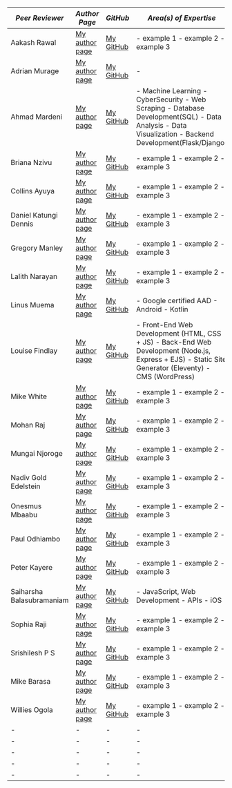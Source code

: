 |  *Peer Reviewer* |  *Author Page* |  *GitHub* | *Area(s) of Expertise* |
|  - |  - |  - | -|
|  Aakash Rawal | [My author page](https://www.section.io/engineering-education/authors/aakash-rawal/) | [My GitHub](https://github.com/AakashR2208) | - example 1 - example 2 - example 3|
|  Adrian Murage | [My author page](https://www.section.io/engineering-education/authors/adrian-murage/) | [My GitHub](https://github.com/adrianmurage) | -|
|  Ahmad Mardeni | [My author page](https://www.section.io/engineering-education/authors/ahmad-mardeni/) | [My GitHub](https://github.com/ahmadmardeni1) | - Machine Learning - CyberSecurity - Web Scraping - Database Development(SQL) - Data Analysis - Data Visualization - Backend Development(Flask/Django)|
|  Briana Nzivu |  [My author page](https://www.section.io/engineering-education/authors/briana-nzivu/) | [My GitHub](https://github.com/BrianaNzivu) | - example 1 - example 2 - example 3|
|  Collins Ayuya |  [My author page](www.section.io//engineering-education/collins-ayuya/) | [My GitHub](https://github.com/BrianaNzivu) | - example 1 - example 2 - example 3|
|  Daniel Katungi Dennis |  [My author page](www.section.io/engineering-education/authors/daniel-katungi/) | [My GitHub](https://github.com/BrianaNzivu) | - example 1 - example 2 - example 3|
|  Gregory Manley |  [My author page](https://www.section.io/engineering-education/authors/gregory-manley/) | [My GitHub](https://github.com/BrianaNzivu) | - example 1 - example 2 - example 3|
|  Lalith Narayan |  [My author page](https://www.section.io/engineering-education/authors/lalithnarayan-c/) | [My GitHub](https://github.com/BrianaNzivu) | - example 1 - example 2 - example 3|
|  Linus Muema |  [My author page](https://www.section.io/engineering-education/authors/linus-muema/) | [My GitHub](https://github.com/BrianaNzivu) | - Google certified AAD - Android - Kotlin|
|  Louise Findlay | [My author page](https://www.section.io/engineering-education/authors/louise-findlay/) | [My GitHub](https://github.com/louisefindlay23) | - Front-End Web Development (HTML, CSS + JS) - Back-End Web Development (Node.js, Express + EJS) - Static Site Generator (Eleventy) - CMS (WordPress)|
|  Mike White | [My author page](https://www.section.io/engineering-education/authors/mike-white/) | [My GitHub](https://github.com/BrianaNzivu) | - example 1 - example 2 - example 3|
|  Mohan Raj | [My author page](https://www.section.io/engineering-education/authors/mohan-raj/) | [My GitHub](https://github.com/BrianaNzivu) | - example 1 - example 2 - example 3|
|  Mungai Njoroge | [My author page](https://www.section.io/engineering-education/authors/geoffrey-mungai/) | [My GitHub](https://github.com/BrianaNzivu) | - example 1 - example 2 - example 3|
|  Nadiv Gold Edelstein | [My author page](https://www.section.io/engineering-education/authors/nadiv-gold-edelstein/) | [My GitHub](https://github.com/BrianaNzivu) | - example 1 - example 2 - example 3|
|  Onesmus Mbaabu | [My author page](https://www.section.io/engineering-education/authors/onesmus-mbaabu/) | [My GitHub](https://github.com/BrianaNzivu) | - example 1 - example 2 - example 3|
|  Paul Odhiambo | [My author page](https://www.section.io/engineering-education/authors/odhiambo-paul/) | [My GitHub](https://github.com/BrianaNzivu) | - example 1 - example 2 - example 3|
|  Peter Kayere | [My author page](/https://www.section.io/engineering-education/authors/peter-kayere/) | [My GitHub](https://github.com/BrianaNzivu) | - example 1 - example 2 - example 3|
|  Saiharsha Balasubramaniam | [My author page](https://www.section.io/engineering-education/authors/saiharsha-balasubramaniam/) | [My GitHub](https://github.com/cyberShaw) | - JavaScript, Web Development - APIs - iOS |
|  Sophia Raji | [My author page](https://www.section.io/engineering-education/authors/sophia-raji/) | [My GitHub](https://github.com/BrianaNzivu) | - example 1 - example 2 - example 3|
|  Srishilesh P S | [My author page](https://www.section.io/engineering-education/authors/srishilesh-p-s/) | [My GitHub](https://github.com/BrianaNzivu) | - example 1 - example 2 - example 3|
|  Mike Barasa | [My author page](https://www.section.io/engineering-education/authors/michael-barasa/) | [My GitHub](https://github.com/WanjaMIKE) | - example 1 - example 2 - example 3|
|  Willies Ogola | [My author page](https://www.section.io/engineering-education/authors/willies-ogola/) | [My GitHub](https://github.com/BrianaNzivu) | - example 1 - example 2 - example 3|
|  - |  - |  - | -|
|  - |  - |  - | -|
|  - |  - |  - | -|
|  - |  - |  - | -|
|  - |  - |  - | -|
